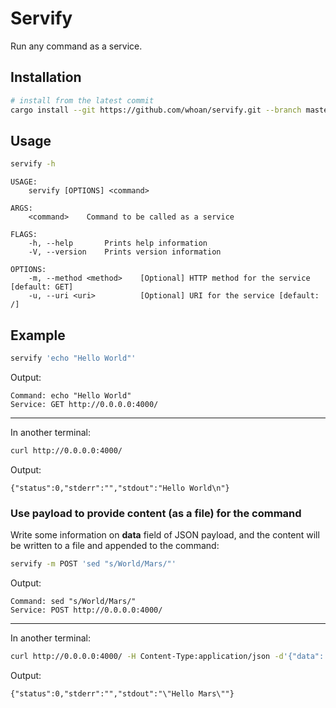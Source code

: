 # Servify

Run any command as a service.

## Installation

```bash
# install from the latest commit
cargo install --git https://github.com/whoan/servify.git --branch master
```

## Usage

```bash
servify -h
```

```
USAGE:
    servify [OPTIONS] <command>

ARGS:
    <command>    Command to be called as a service

FLAGS:
    -h, --help       Prints help information
    -V, --version    Prints version information

OPTIONS:
    -m, --method <method>    [Optional] HTTP method for the service [default: GET]
    -u, --uri <uri>          [Optional] URI for the service [default: /]
```

## Example

```bash
servify 'echo "Hello World"'
```

Output:

```
Command: echo "Hello World"
Service: GET http://0.0.0.0:4000/
```

-------

In another terminal:

```bash
curl http://0.0.0.0:4000/
```

Output:

```
{"status":0,"stderr":"","stdout":"Hello World\n"}
```

### Use payload to provide content (as a file) for the command

Write some information on **data** field of JSON payload, and the content will be written to a file and appended to the command:

```bash
servify -m POST 'sed "s/World/Mars/"'
```

Output:

```
Command: sed "s/World/Mars/"
Service: POST http://0.0.0.0:4000/
```

------

In another terminal:


```bash
curl http://0.0.0.0:4000/ -H Content-Type:application/json -d'{"data": "Hello World"}'
```

Output:

```
{"status":0,"stderr":"","stdout":"\"Hello Mars\""}
```
